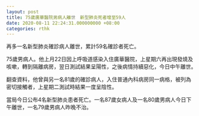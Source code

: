 ```yaml
---
layout: post
title: 75歲廣華醫院男病人離世　新型肺炎死者增至59人
date: 2020-08-11 22:24:31.000000000 +08:00
categories: rthk
---
```


再多一名新型肺炎確診病人離世，累計59名確診者死亡。

75歲男病人。他上月22日因上呼吸道感染入住廣華醫院，上星期六再出現發燒及咳嗽，轉到隔離病房，翌日測試結果呈陽性，之後病情持續惡化，今日中午離世。

翻查資料，他曾與另一名81歲的確診病人，入住普通內科病房同一病格，被列為密切接觸者，上星期二測試時結果一度呈陰性。

當局今日公布4名新型肺炎患者死亡。一名87歲女病人及一名80歲男病人今日下午離世，一名79歲男病人昨晚不治。
